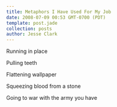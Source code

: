 ```yaml
---
title: Metaphors I Have Used For My Job
date: 2008-07-09 00:53 GMT-0700 (PDT)
template: post.jade
collection: posts
author: Jesse Clark
---
```


Running in place

Pulling teeth

Flattening wallpaper

Squeezing blood from a stone

Going to war with the army you have
